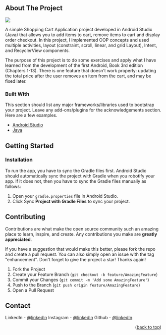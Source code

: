 
<!-- ABOUT THE PROJECT -->
## About The Project
![](shopping-cart.gif)

A simple Shopping Cart Application project developed in Android Studio (Java) that allows you to add items to cart, remove items to cart and display order checkout. In this project, I implemented OOP concepts and used multiple activities, layout (constraint, scroll, linear, and grid Layout), Intent, and RecyclerView components.

The purpose of this project is to do some exercises and apply what I have learned from the development of the first Android, Book 3rd edition (Chapters 1-13). There is one feature that doesn't work properly: updating the total price after the user removes an item from the cart, and may be fixed later.

### Built With

This section should list any major frameworks/libraries used to bootstrap your project. Leave any add-ons/plugins for the acknowledgements section. Here are a few examples.

* [Android Studio](https://developer.android.com/docs)
* [Java](https://www.oracle.com/java/)

<!-- GETTING STARTED -->
## Getting Started

### Installation
To run the app, you have to sync the Gradle files first. Android Studio should automatically sync the project with Gradle when you robotify your app. If it does not, then you have to sync the Gradle files manually as follows:

1. Open your `gradle.properties` file in Android Studio.
2. Click Sync **Project with Gradle Files** to sync your project.

<!-- CONTRIBUTING -->
## Contributing

Contributions are what make the open source community such an amazing place to learn, inspire, and create. Any contributions you make are **greatly appreciated**.

If you have a suggestion that would make this better, please fork the repo and create a pull request. You can also simply open an issue with the tag "enhancement".
Don't forget to give the project a star! Thanks again!

1. Fork the Project
2. Create your Feature Branch (`git checkout -b feature/AmazingFeature`)
3. Commit your Changes (`git commit -m 'Add some AmazingFeature'`)
4. Push to the Branch (`git push origin feature/AmazingFeature`)
5. Open a Pull Request

<!-- CONTACT -->
## Contact

LinkedIn - [@linkedIn](https://www.linkedin.com/in/fernandoptr/)
Instagram - [@linkedIn](https://www.instagram.com/fernandoptrr/)
Github - [@linkedIn](https://github.com/fernandoptrr)

<p align="right">(<a href="#top">back to top</a>)</p>
